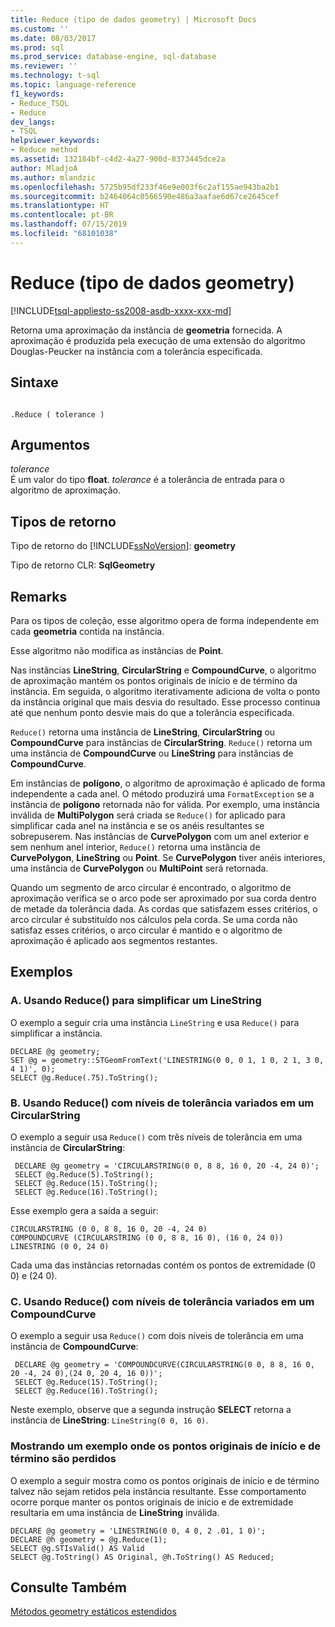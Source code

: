 ```yaml
---
title: Reduce (tipo de dados geometry) | Microsoft Docs
ms.custom: ''
ms.date: 08/03/2017
ms.prod: sql
ms.prod_service: database-engine, sql-database
ms.reviewer: ''
ms.technology: t-sql
ms.topic: language-reference
f1_keywords:
- Reduce_TSQL
- Reduce
dev_langs:
- TSQL
helpviewer_keywords:
- Reduce method
ms.assetid: 132184bf-c4d2-4a27-900d-8373445dce2a
author: MladjoA
ms.author: mlandzic
ms.openlocfilehash: 5725b95df233f46e9e003f6c2af155ae943ba2b1
ms.sourcegitcommit: b2464064c0566590e486a3aafae6d67ce2645cef
ms.translationtype: HT
ms.contentlocale: pt-BR
ms.lasthandoff: 07/15/2019
ms.locfileid: "68101038"
---
```

# <a name="reduce-geometry-data-type"></a>Reduce (tipo de dados geometry)
[!INCLUDE[tsql-appliesto-ss2008-asdb-xxxx-xxx-md](../../includes/tsql-appliesto-ss2008-asdb-xxxx-xxx-md.md)]

Retorna uma aproximação da instância de **geometria** fornecida. A aproximação é produzida pela execução de uma extensão do algoritmo Douglas-Peucker na instância com a tolerância especificada.
  
## <a name="syntax"></a>Sintaxe  
  
```  
  
.Reduce ( tolerance )  
```  
  
## <a name="arguments"></a>Argumentos  
 *tolerance*  
 É um valor do tipo **float**. *tolerance* é a tolerância de entrada para o algoritmo de aproximação.  
  
## <a name="return-types"></a>Tipos de retorno  
 Tipo de retorno do [!INCLUDE[ssNoVersion](../../includes/ssnoversion-md.md)]: **geometry**  
  
 Tipo de retorno CLR: **SqlGeometry**  
  
## <a name="remarks"></a>Remarks  
 Para os tipos de coleção, esse algoritmo opera de forma independente em cada **geometria** contida na instância.  
  
 Esse algoritmo não modifica as instâncias de **Point**.  
  
 Nas instâncias **LineString**, **CircularString** e **CompoundCurve**, o algoritmo de aproximação mantém os pontos originais de início e de término da instância. Em seguida, o algoritmo iterativamente adiciona de volta o ponto da instância original que mais desvia do resultado. Esse processo continua até que nenhum ponto desvie mais do que a tolerância especificada.  
  
 `Reduce()` retorna uma instância de **LineString**, **CircularString** ou **CompoundCurve** para instâncias de **CircularString**.  `Reduce()` retorna um uma instância de **CompoundCurve** ou **LineString** para instâncias de **CompoundCurve**.  
  
 Em instâncias de **polígono**, o algoritmo de aproximação é aplicado de forma independente a cada anel. O método produzirá uma `FormatException` se a instância de **polígono** retornada não for válida. Por exemplo, uma instância inválida de **MultiPolygon** será criada se `Reduce()` for aplicado para simplificar cada anel na instância e se os anéis resultantes se sobrepuserem.  Nas instâncias de **CurvePolygon** com um anel exterior e sem nenhum anel interior, `Reduce()` retorna uma instância de **CurvePolygon**, **LineString** ou **Point**.  Se **CurvePolygon** tiver anéis interiores, uma instância de **CurvePolygon** ou **MultiPoint** será retornada.  
  
 Quando um segmento de arco circular é encontrado, o algoritmo de aproximação verifica se o arco pode ser aproximado por sua corda dentro de metade da tolerância dada. As cordas que satisfazem esses critérios, o arco circular é substituído nos cálculos pela corda. Se uma corda não satisfaz esses critérios, o arco circular é mantido e o algoritmo de aproximação é aplicado aos segmentos restantes.  
  
## <a name="examples"></a>Exemplos  
  
### <a name="a-using-reduce-to-simplify-a-linestring"></a>A. Usando Reduce() para simplificar um LineString  
 O exemplo a seguir cria uma instância `LineString` e usa `Reduce()` para simplificar a instância.  
  
```  
DECLARE @g geometry;  
SET @g = geometry::STGeomFromText('LINESTRING(0 0, 0 1, 1 0, 2 1, 3 0, 4 1)', 0);  
SELECT @g.Reduce(.75).ToString();  
```  
  
### <a name="b-using-reduce-with-varying-tolerance-levels-on-a-circularstring"></a>B. Usando Reduce() com níveis de tolerância variados em um CircularString  
 O exemplo a seguir usa `Reduce()` com três níveis de tolerância em uma instância de **CircularString**:  
  
```
 DECLARE @g geometry = 'CIRCULARSTRING(0 0, 8 8, 16 0, 20 -4, 24 0)'; 
 SELECT @g.Reduce(5).ToString(); 
 SELECT @g.Reduce(15).ToString(); 
 SELECT @g.Reduce(16).ToString();
 ```  
  
 Esse exemplo gera a saída a seguir:  
  
 ```
 CIRCULARSTRING (0 0, 8 8, 16 0, 20 -4, 24 0) 
 COMPOUNDCURVE (CIRCULARSTRING (0 0, 8 8, 16 0), (16 0, 24 0)) 
 LINESTRING (0 0, 24 0)
 ```  
  
 Cada uma das instâncias retornadas contém os pontos de extremidade (0 0) e (24 0).  
  
### <a name="c-using-reduce-with-varying-tolerance-levels-on-a-compoundcurve"></a>C. Usando Reduce() com níveis de tolerância variados em um CompoundCurve  
 O exemplo a seguir usa `Reduce()` com dois níveis de tolerância em uma instância de **CompoundCurve**:  
  
```
 DECLARE @g geometry = 'COMPOUNDCURVE(CIRCULARSTRING(0 0, 8 8, 16 0, 20 -4, 24 0),(24 0, 20 4, 16 0))';  
 SELECT @g.Reduce(15).ToString();  
 SELECT @g.Reduce(16).ToString();
 ```  
  
 Neste exemplo, observe que a segunda instrução **SELECT** retorna a instância de **LineString**: `LineString(0 0, 16 0)`.  
  
### <a name="showing-an-example-where-the-original-start-and-end-points-are-lost"></a>Mostrando um exemplo onde os pontos originais de início e de término são perdidos  
 O exemplo a seguir mostra como os pontos originais de início e de término talvez não sejam retidos pela instância resultante. Esse comportamento ocorre porque manter os pontos originais de início e de extremidade resultaria em uma instância de **LineString** inválida.  
  
```  
DECLARE @g geometry = 'LINESTRING(0 0, 4 0, 2 .01, 1 0)';  
DECLARE @h geometry = @g.Reduce(1);  
SELECT @g.STIsValid() AS Valid  
SELECT @g.ToString() AS Original, @h.ToString() AS Reduced;  
```  
  
## <a name="see-also"></a>Consulte Também  
 [Métodos geometry estáticos estendidos](../../t-sql/spatial-geometry/extended-static-geometry-methods.md)  
  
